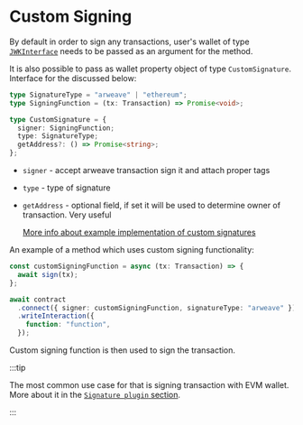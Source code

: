 # Custom Signing

By default in order to sign any transactions, user's wallet of type [`JWKInterface`](https://github.com/ArweaveTeam/arweave-js/blob/master/src/common/lib/wallet.ts#L7) needs to be passed as an argument for the method.

It is also possible to pass as wallet property object of type `CustomSignature`. Interface for the discussed below:

```ts
type SignatureType = "arweave" | "ethereum";
type SigningFunction = (tx: Transaction) => Promise<void>;

type CustomSignature = {
  signer: SigningFunction;
  type: SignatureType;
  getAddress?: () => Promise<string>;
};
```

- `signer` - accept arweave transaction sign it and attach proper tags
- `type` - type of signature
- `getAddress` - optional field, if set it will be used to determine owner of transaction.
  Very useful

  [More info about example implementation of custom signatures](https://academy.warp.cc/docs/sdk/advanced/plugins/signature)

An example of a method which uses custom signing functionality:

```ts
const customSigningFunction = async (tx: Transaction) => {
  await sign(tx);
};

await contract
  .connect({ signer: customSigningFunction, signatureType: "arweave" })
  .writeInteraction({
    function: "function",
  });
```

Custom signing function is then used to sign the transaction.

:::tip

The most common use case for that is signing transaction with EVM wallet.
More about it in the [`Signature plugin` section](https://academy.warp.cc/docs/sdk/advanced/plugins/signature).

:::
